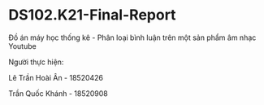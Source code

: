 # DS102.K21-Final-Report
Đồ án máy học thống kê - Phân loại bình luận trên một sản phẩm âm nhạc Youtube

Người thực hiện:

Lê Trần Hoài Ân - 18520426

Trần Quốc Khánh - 18520908
